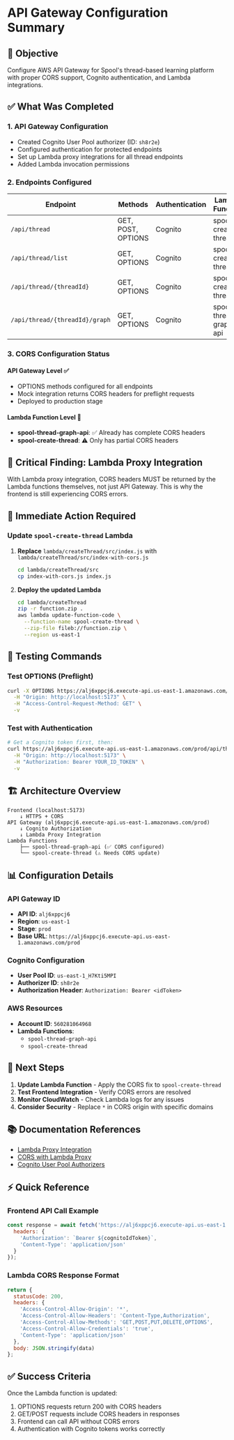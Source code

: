 # API Gateway Configuration Summary

## 🎯 Objective
Configure AWS API Gateway for Spool's thread-based learning platform with proper CORS support, Cognito authentication, and Lambda integrations.

## ✅ What Was Completed

### 1. **API Gateway Configuration**
- Created Cognito User Pool authorizer (ID: `sh8r2e`)
- Configured authentication for protected endpoints
- Set up Lambda proxy integrations for all thread endpoints
- Added Lambda invocation permissions

### 2. **Endpoints Configured**

| Endpoint | Methods | Authentication | Lambda Function |
|----------|---------|----------------|-----------------|
| `/api/thread` | GET, POST, OPTIONS | Cognito | spool-create-thread |
| `/api/thread/list` | GET, OPTIONS | Cognito | spool-create-thread |
| `/api/thread/{threadId}` | GET, OPTIONS | Cognito | spool-create-thread |
| `/api/thread/{threadId}/graph` | GET, OPTIONS | Cognito | spool-thread-graph-api |

### 3. **CORS Configuration Status**

#### API Gateway Level ✅
- OPTIONS methods configured for all endpoints
- Mock integration returns CORS headers for preflight requests
- Deployed to production stage

#### Lambda Function Level 🚨
- **spool-thread-graph-api**: ✅ Already has complete CORS headers
- **spool-create-thread**: ⚠️ Only has partial CORS headers

## 📝 Critical Finding: Lambda Proxy Integration

With Lambda proxy integration, CORS headers MUST be returned by the Lambda functions themselves, not just API Gateway. This is why the frontend is still experiencing CORS errors.

## 🔧 Immediate Action Required

### Update `spool-create-thread` Lambda

1. **Replace** `lambda/createThread/src/index.js` with `lambda/createThread/src/index-with-cors.js`
   ```bash
   cd lambda/createThread/src
   cp index-with-cors.js index.js
   ```

2. **Deploy the updated Lambda**
   ```bash
   cd lambda/createThread
   zip -r function.zip .
   aws lambda update-function-code \
     --function-name spool-create-thread \
     --zip-file fileb://function.zip \
     --region us-east-1
   ```

## 🧪 Testing Commands

### Test OPTIONS (Preflight)
```bash
curl -X OPTIONS https://alj6xppcj6.execute-api.us-east-1.amazonaws.com/prod/api/thread \
  -H "Origin: http://localhost:5173" \
  -H "Access-Control-Request-Method: GET" \
  -v
```

### Test with Authentication
```bash
# Get a Cognito token first, then:
curl https://alj6xppcj6.execute-api.us-east-1.amazonaws.com/prod/api/thread/list \
  -H "Origin: http://localhost:5173" \
  -H "Authorization: Bearer YOUR_ID_TOKEN" \
  -v
```

## 🏗️ Architecture Overview

```
Frontend (localhost:5173)
    ↓ HTTPS + CORS
API Gateway (alj6xppcj6.execute-api.us-east-1.amazonaws.com/prod)
    ↓ Cognito Authorization
    ↓ Lambda Proxy Integration
Lambda Functions
    ├── spool-thread-graph-api (✅ CORS configured)
    └── spool-create-thread (⚠️ Needs CORS update)
```

## 📊 Configuration Details

### API Gateway ID
- **API ID**: `alj6xppcj6`
- **Region**: `us-east-1`
- **Stage**: `prod`
- **Base URL**: `https://alj6xppcj6.execute-api.us-east-1.amazonaws.com/prod`

### Cognito Configuration
- **User Pool ID**: `us-east-1_H7Kti5MPI`
- **Authorizer ID**: `sh8r2e`
- **Authorization Header**: `Authorization: Bearer <idToken>`

### AWS Resources
- **Account ID**: `560281064968`
- **Lambda Functions**: 
  - `spool-thread-graph-api`
  - `spool-create-thread`

## 🚀 Next Steps

1. **Update Lambda Function** - Apply the CORS fix to `spool-create-thread`
2. **Test Frontend Integration** - Verify CORS errors are resolved
3. **Monitor CloudWatch** - Check Lambda logs for any issues
4. **Consider Security** - Replace `*` in CORS origin with specific domains

## 📚 Documentation References

- [Lambda Proxy Integration](https://docs.aws.amazon.com/apigateway/latest/developerguide/set-up-lambda-proxy-integrations.html)
- [CORS with Lambda Proxy](https://docs.aws.amazon.com/apigateway/latest/developerguide/how-to-cors.html)
- [Cognito User Pool Authorizers](https://docs.aws.amazon.com/apigateway/latest/developerguide/apigateway-integrate-with-cognito.html)

## ⚡ Quick Reference

### Frontend API Call Example
```javascript
const response = await fetch('https://alj6xppcj6.execute-api.us-east-1.amazonaws.com/prod/api/thread/list', {
  headers: {
    'Authorization': `Bearer ${cognitoIdToken}`,
    'Content-Type': 'application/json'
  }
});
```

### Lambda CORS Response Format
```javascript
return {
  statusCode: 200,
  headers: {
    'Access-Control-Allow-Origin': '*',
    'Access-Control-Allow-Headers': 'Content-Type,Authorization',
    'Access-Control-Allow-Methods': 'GET,POST,PUT,DELETE,OPTIONS',
    'Access-Control-Allow-Credentials': 'true',
    'Content-Type': 'application/json'
  },
  body: JSON.stringify(data)
};
```

## ✅ Success Criteria

Once the Lambda function is updated:
1. OPTIONS requests return 200 with CORS headers
2. GET/POST requests include CORS headers in responses
3. Frontend can call API without CORS errors
4. Authentication with Cognito tokens works correctly 